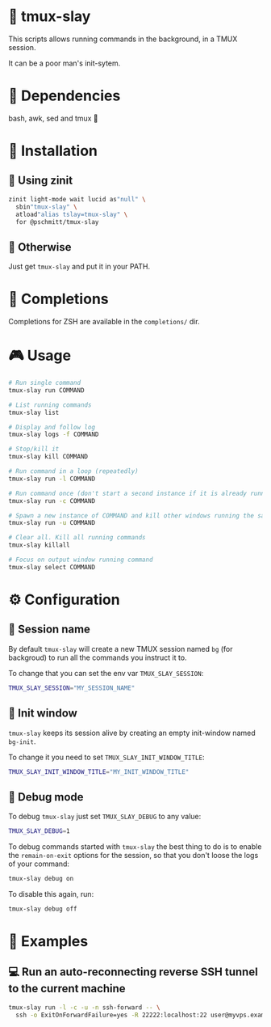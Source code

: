 # 🚬 tmux-slay

This scripts allows running commands in the background, in a TMUX session.

It can be a poor man's init-sytem.

# 🚏 Dependencies

bash, awk, sed and tmux 🤷

# 🔨 Installation

## 🧊 Using zinit

```zsh
zinit light-mode wait lucid as"null" \
  sbin"tmux-slay" \
  atload"alias tslay=tmux-slay" \
  for @pschmitt/tmux-slay
```

## 🦆 Otherwise

Just get `tmux-slay` and put it in your PATH.

# 🎼 Completions

Completions for ZSH are available in the `completions/` dir.

# 🎮 Usage

```bash
# Run single command
tmux-slay run COMMAND

# List running commands
tmux-slay list

# Display and follow log
tmux-slay logs -f COMMAND

# Stop/kill it
tmux-slay kill COMMAND

# Run command in a loop (repeatedly)
tmux-slay run -l COMMAND

# Run command once (don't start a second instance if it is already running)
tmux-slay run -c COMMAND

# Spawn a new instance of COMMAND and kill other windows running the same command
tmux-slay run -u COMMAND

# Clear all. Kill all running commands
tmux-slay killall

# Focus on output window running command
tmux-slay select COMMAND
```

# ⚙️ Configuration

## 👶 Session name

By default `tmux-slay` will create a new TMUX session named `bg` (for
backgroud) to run all the commands you instruct it to.

To change that you can set the env var `TMUX_SLAY_SESSION`:

```bash
TMUX_SLAY_SESSION="MY_SESSION_NAME"
```

## 🌅 Init window

`tmux-slay` keeps its session alive by creating an empty init-window named
`bg-init`.

To change it you need to set `TMUX_SLAY_INIT_WINDOW_TITLE`:

```bash
TMUX_SLAY_INIT_WINDOW_TITLE="MY_INIT_WINDOW_TITLE"
```

## 🐛 Debug mode

To debug `tmux-slay` just set `TMUX_SLAY_DEBUG` to any value:

```bash
TMUX_SLAY_DEBUG=1
```

To debug commands started with `tmux-slay` the best thing to do is to enable the
`remain-on-exit` options for the session, so that you don't loose the logs of
your command:

```bash
tmux-slay debug on
```

To disable this again, run:

```bash
tmux-slay debug off
```

# 🧪 Examples

## 💻 Run an auto-reconnecting reverse SSH tunnel to the current machine

```bash
tmux-slay run -l -c -u -n ssh-forward -- \
  ssh -o ExitOnForwardFailure=yes -R 22222:localhost:22 user@myvps.example.com
```
